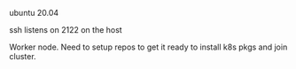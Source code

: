 ubuntu 20.04

ssh listens on 2122 on the host

Worker node. Need to setup repos to get it ready to install k8s pkgs and join cluster.

